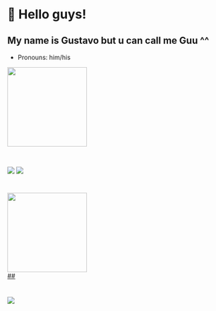 
# 🌃 Hello guys!

## My name is Gustavo but u can call me Guu ^^


- Pronouns: him/his
<div align="block">
  <a href="https://github.com/yasminleite">
  <img height="180em" src="https://github-readme-stats.vercel.app/api?username=yasminleite&show_icons=true&theme=dracula&include_all_commits=true&count_private=true"/>
</div>
  <br>
  
## 
<div> 
    <a href="https://instagram.com/yasmiin.leite" target="_blank"><img src="https://img.shields.io/badge/-Instagram-%23E4405F?style=for-the-badge&logo=instagram&logoColor=white" target="_blank"></a>
  <a href="https://twitter.com/lleiteyasmin"></a>
<a href="https://twitter.com/TheGzuckert" target="_blank"><img src="https://img.shields.io/badge/Twitter-1DA1F2?style=for-the-badge&logo=twitter&logoColor=white"></a>
</div>
	
#

<div>
  <a href="https://github.com/yasminleite">
  <img height="180em" src="https://github-readme-stats.vercel.app/api/top-langs/?username=yasminleite&layout=compact&langs_count=7&theme=dark"/>
    
</div>
## 

#
	
![](https://komarev.com/ghpvc/?username=yasminleitet&color=DD6387)
